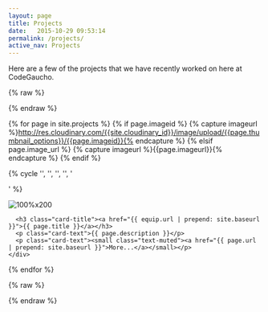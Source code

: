 ```yaml
---
layout: page
title: Projects
date:   2015-10-29 09:53:14
permalink: /projects/
active_nav: Projects
---
```


Here are a few of the projects that we have recently worked on here at CodeGaucho.

{% raw %}
<div class="container">
  <div class="row">
{% endraw %}

{% for page in site.projects %}
  {% if page.imageid %}
    {% capture imageurl %}http://res.cloudinary.com/{{site.cloudinary_id}}/image/upload/{{page.thumbnail_options}}/{{page.imageid}}{% endcapture %}
  {% elsif page.image_url %}
    {% capture imageurl %}{{page.imageurl}}{% endcapture %}
  {% endif %}

  {% cycle '', '', '', '', '</div><div class="row">' %}
  <div class="col-lg-3">
    <div class="card">
      <img alt="100%x200" class="card-img-top img-responsive" style="display: block;" src="{{ imageurl }}">
      <div class="card-block">

      <h3 class="card-title"><a href="{{ equip.url | prepend: site.baseurl }}">{{ page.title }}</a></h3>
      <p class="card-text">{{ page.description }}</p>
      <p class="card-text"><small class="text-muted"><a href="{{ page.url | prepend: site.baseurl }}">More...</a></small></p>
    </div>
  </div>
</div>
{% endfor %}

{% raw %}
  </div>
</div>
{% endraw %}

